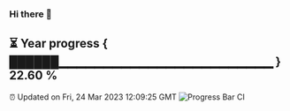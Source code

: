 ### Hi there 👋
⏳ Year progress { ██████▁▁▁▁▁▁▁▁▁▁▁▁▁▁▁▁▁▁▁▁▁▁▁▁ } 22.60 %
---
⏰ Updated on Fri, 24 Mar 2023 12:09:25 GMT
![Progress Bar CI](https://github.com/Moyi321/Moyi321/workflows/Progress%20Bar%20CI/badge.svg)
